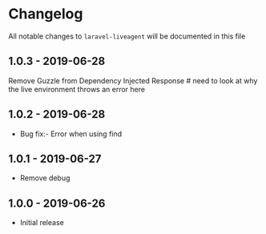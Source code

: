 # Changelog

All notable changes to `laravel-liveagent` will be documented in this file

## 1.0.3 - 2019-06-28

Remove Guzzle from Dependency Injected Response # need to look at why the live environment throws an error here

## 1.0.2 - 2019-06-28

- Bug fix:-
	Error when using find

## 1.0.1 - 2019-06-27

- Remove debug

## 1.0.0 - 2019-06-26

- Initial release
